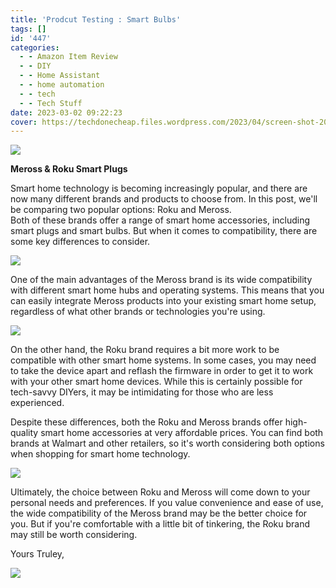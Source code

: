 ```yaml
---
title: 'Prodcut Testing : Smart Bulbs'
tags: []
id: '447'
categories:
  - - Amazon Item Review
  - - DIY
  - - Home Assistant
  - - home automation
  - - tech
  - - Tech Stuff
date: 2023-03-02 09:22:23
cover: https://techdonecheap.files.wordpress.com/2023/04/screen-shot-2023-01-19-at-11.40.20-pm.png
---
```


![](https://techdonecheap.files.wordpress.com/2023/04/screen-shot-2023-01-19-at-11.40.20-pm.png?w=205)

**Meross & Roku Smart Plugs**

  
Smart home technology is becoming increasingly popular, and there are now many different brands and products to choose from. In this post, we'll be comparing two popular options: Roku and Meross.  
Both of these brands offer a range of smart home accessories, including smart plugs and smart bulbs. But when it comes to compatibility, there are some key differences to consider.

![](https://techdonecheap.files.wordpress.com/2023/04/31dvdmp002boyl._ac_.jpg?w=500)

One of the main advantages of the Meross brand is its wide compatibility with different smart home hubs and operating systems. This means that you can easily integrate Meross products into your existing smart home setup, regardless of what other brands or technologies you're using.

![](https://techdonecheap.files.wordpress.com/2023/04/69475599624__bfac8793-260c-4765-887b-b5e9cd638fbe-1.jpg?w=1024)

On the other hand, the Roku brand requires a bit more work to be compatible with other smart home systems. In some cases, you may need to take the device apart and reflash the firmware in order to get it to work with your other smart home devices. While this is certainly possible for tech-savvy DIYers, it may be intimidating for those who are less experienced.

Despite these differences, both the Roku and Meross brands offer high-quality smart home accessories at very affordable prices. You can find both brands at Walmart and other retailers, so it's worth considering both options when shopping for smart home technology.

![](https://techdonecheap.files.wordpress.com/2023/04/69475570304__d90ed121-ced7-4e68-b647-c4d68d4a8381.jpg?w=1024)

Ultimately, the choice between Roku and Meross will come down to your personal needs and preferences. If you value convenience and ease of use, the wide compatibility of the Meross brand may be the better choice for you. But if you're comfortable with a little bit of tinkering, the Roku brand may still be worth considering.

Yours Truley,

![](https://techdonecheap.files.wordpress.com/2023/04/techpredatormedbaner.png?w=1024)